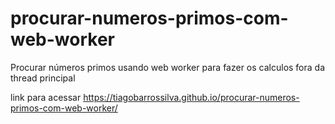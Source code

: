 # procurar-numeros-primos-com-web-worker
Procurar números primos usando web worker para fazer os calculos fora da thread principal

link para acessar
https://tiagobarrossilva.github.io/procurar-numeros-primos-com-web-worker/
